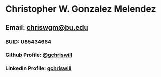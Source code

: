 # Christopher W. Gonzalez Melendez
## Email: chriswgm@bu.edu
### BUID: U85434664
### Github Profile: [@gchriswill](https://github.com/gchriswill)
### LinkedIn Profile: [gchriswill](https://www.linkedin.com/in/gchriswill/)
